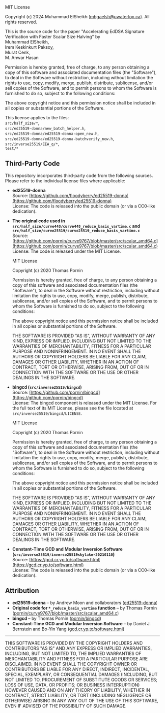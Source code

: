 MIT License

Copyright (c) 2024 Muhammad ElSheikh (mhgaelsh@uwaterloo.ca). All rights reserved.

This is the source code for the paper "Accelerating EdDSA Signature 
Verification with Faster Scalar Size Halving" by  
    Muhammad ElSheikh,  
    Irem Keskinkurt Paksoy,  
    Murat Cenk,  
    M. Anwar Hasan 

Permission is hereby granted, free of charge, to any person obtaining a copy
of this software and associated documentation files (the "Software"), to deal
in the Software without restriction, including without limitation the rights
to use, copy, modify, merge, publish, distribute, sublicense, and/or sell
copies of the Software, and to permit persons to whom the Software is
furnished to do so, subject to the following conditions:

The above copyright notice and this permission notice shall be included in all
copies or substantial portions of the Software.

This license applies to the files:   
           `src/half_size/*`,   
           `src/ed25519-donna/new_batch_helper.h`,  
           `src/ed25519-donna/ed25519-donna-open_new.h`,  
           `src/ed25519-donna/ed25519-donna-batchverify_new.h`,  
           `src/inverse25519/EEA_q/*`,  
           `test/*`
           

## Third‑Party Code

This repository incorporates third‑party code from the following sources. Please refer to the individual license files where applicable:

- **ed25519‑donna**  
  Source: [https://github.com/floodyberry/ed25519-donna](https://github.com/floodyberry/ed25519-donna)  
  License: The code is released into the public domain (or via a CC0‑like dedication).

- **The original code used in `src/half_size/curve448/curve448_reduce_basis_vartime.c` and `src/half_size/curve25519/curve25519_reduce_basis_vartime.c`**  
  Source: [https://github.com/pornin/curve9767/blob/master/src/scalar_amd64.c](https://github.com/pornin/curve9767/blob/master/src/scalar_amd64.c)  
  License: The code is released under the MIT License.
  
  MIT License

  Copyright (c) 2020 Thomas Pornin

  Permission is hereby granted, free of charge, to any person obtaining a copy
  of this software and associated documentation files (the "Software"), to deal
  in the Software without restriction, including without limitation the rights
  to use, copy, modify, merge, publish, distribute, sublicense, and/or sell
  copies of the Software, and to permit persons to whom the Software is
  furnished to do so, subject to the following conditions:

  The above copyright notice and this permission notice shall be included in all
  copies or substantial portions of the Software.

  THE SOFTWARE IS PROVIDED "AS IS", WITHOUT WARRANTY OF ANY KIND, EXPRESS OR
  IMPLIED, INCLUDING BUT NOT LIMITED TO THE WARRANTIES OF MERCHANTABILITY,
  FITNESS FOR A PARTICULAR PURPOSE AND NONINFRINGEMENT. IN NO EVENT SHALL THE
  AUTHORS OR COPYRIGHT HOLDERS BE LIABLE FOR ANY CLAIM, DAMAGES OR OTHER
  LIABILITY, WHETHER IN AN ACTION OF CONTRACT, TORT OR OTHERWISE, ARISING FROM,
  OUT OF OR IN CONNECTION WITH THE SOFTWARE OR THE USE OR OTHER DEALINGS IN THE
  SOFTWARE.

- **bingcd (`src/inverse25519/bingcd`)**  
  Source: [https://github.com/pornin/bingcd](https://github.com/pornin/bingcd)  
  License: The bingcd component is released under the MIT License. For the full text of its MIT License, please see the file located at `src/inverse25519/bingcd/LICENSE`.
  
  MIT License

  Copyright (c) 2020 Thomas Pornin

  Permission is hereby granted, free of charge, to any person obtaining a copy
  of this software and associated documentation files (the "Software"), to deal
  in the Software without restriction, including without limitation the rights
  to use, copy, modify, merge, publish, distribute, sublicense, and/or sell
  copies of the Software, and to permit persons to whom the Software is
  furnished to do so, subject to the following conditions:

  The above copyright notice and this permission notice shall be included in all
  copies or substantial portions of the Software.

  THE SOFTWARE IS PROVIDED "AS IS", WITHOUT WARRANTY OF ANY KIND, EXPRESS OR
  IMPLIED, INCLUDING BUT NOT LIMITED TO THE WARRANTIES OF MERCHANTABILITY,
  FITNESS FOR A PARTICULAR PURPOSE AND NONINFRINGEMENT. IN NO EVENT SHALL THE
  AUTHORS OR COPYRIGHT HOLDERS BE LIABLE FOR ANY CLAIM, DAMAGES OR OTHER
  LIABILITY, WHETHER IN AN ACTION OF CONTRACT, TORT OR OTHERWISE, ARISING FROM,
  OUT OF OR IN CONNECTION WITH THE SOFTWARE OR THE USE OR OTHER DEALINGS IN THE
  SOFTWARE.
  
- **Constant‑Time GCD and Modular Inversion Software (`src/inverse25519/inverse25519skylake-20210110`)**  
  Source: [https://gcd.cr.yp.to/software.html](https://gcd.cr.yp.to/software.html)  
  License: The code is released into the public domain (or via a CC0‑like dedication).

## Attribution

- **ed25519‑donna** – by Andrew Moon and collaborators ([ed25519-donna](https://github.com/floodyberry/ed25519-donna))
- **Original code for `*_reduce_basis_vartime` function** – by Thomas Pornin ([pornin/curve9767/blob/master/src/scalar_amd64.c](https://github.com/pornin/curve9767/blob/master/src/scalar_amd64.c))
- **bingcd** – by Thomas Pornin ([pornin/bingcd](https://github.com/pornin/bingcd))
- **Constant‑Time GCD and Modular Inversion Software** – by Daniel J. Bernstein and Bo-Yin Yang ([gcd.cr.yp.to/software.html](https://gcd.cr.yp.to/software.html))



---

THIS SOFTWARE IS PROVIDED BY THE COPYRIGHT HOLDERS AND CONTRIBUTORS
"AS IS" AND ANY EXPRESS OR IMPLIED WARRANTIES, INCLUDING, BUT NOT
LIMITED TO, THE IMPLIED WARRANTIES OF MERCHANTABILITY AND FITNESS FOR
A PARTICULAR PURPOSE ARE DISCLAIMED. IN NO EVENT SHALL THE COPYRIGHT
OWNER OR CONTRIBUTORS BE LIABLE FOR ANY DIRECT, INDIRECT, INCIDENTAL,
SPECIAL, EXEMPLARY, OR CONSEQUENTIAL DAMAGES (INCLUDING, BUT NOT
LIMITED TO, PROCUREMENT OF SUBSTITUTE GOODS OR SERVICES; LOSS OF USE,
DATA, OR PROFITS; OR BUSINESS INTERRUPTION) HOWEVER CAUSED AND ON ANY
THEORY OF LIABILITY, WHETHER IN CONTRACT, STRICT LIABILITY, OR TORT
(INCLUDING NEGLIGENCE OR OTHERWISE) ARISING IN ANY WAY OUT OF THE USE
OF THIS SOFTWARE, EVEN IF ADVISED OF THE POSSIBILITY OF SUCH DAMAGE.
